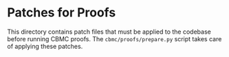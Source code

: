 Patches for Proofs
==================

This directory contains patch files that must be applied to the codebase
before running CBMC proofs. The `cbmc/proofs/prepare.py` script takes
care of applying these patches.

